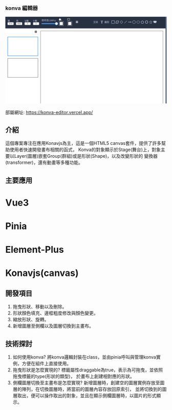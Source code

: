 ### konva 編輯器

![首頁](https://github.com/FelixMitsui/konva-editor/blob/main/public/images/konva動畫.gif?raw=true)

部屬網址: https://konva-editor.vercel.app/

## 介紹

這個專案專注在應用Konavjs為主，這是一個HTML5 canvas套件，提供了許多幫助使用者快速開發畫布相關的函式，
Konva的對象顯示於Stage(舞台)上，對象主要以Layer(圖層)嵌套Group(群組)或是形狀(Shape)，以及改變形狀的
變換器(transformer)，還有動畫等多種功能。

## 主要應用

# Vue3
# Pinia
# Element-Plus
# Konavjs(canvas)


## 開發項目

1. 拖曳形狀、移動以及刪除。
2. 形狀顏色填充、邊框粗度修改與顏色變更。
3. 縮放形狀、旋轉。
4. 新增圖層至側欄以及圖層切換到主畫布。

## 技術探討

1. 如何使用konva?
   將konva邏輯封裝在class，並由pinia呼叫與管理konva實例，方便在組件上直接使用。
2. 拖曳形狀是怎麼實現的?
   標籤屬性draggable為true，表示為可拖曳，並依照拖曳標籤的type(形狀的類型)，
   於畫布上創建相對應的形狀。
3. 側欄圖層切換至主畫布是怎麼實現?
   新增圖層時，創建空的圖層實例存放至圖層的陣列，在切換圖層時，將當前的圖層內容存放回原索引，
   並將切換到的圖層取出，便可以操作取出的對象，並且在顯示側欄圖層時，以圖片的形式顯示。